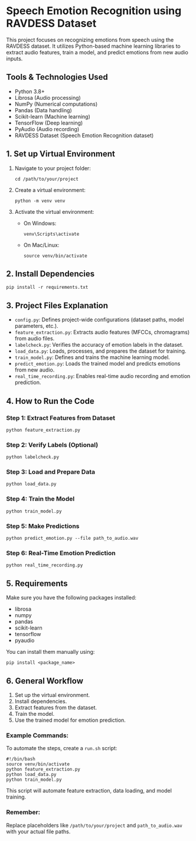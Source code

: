<!DOCTYPE html>
<html>
<head>
<title>Speech Emotion Recognition using RAVDESS Dataset</title>
</head>
<body>

<h1>Speech Emotion Recognition using RAVDESS Dataset</h1>

<p>This project focuses on recognizing emotions from speech using the RAVDESS dataset. It utilizes Python-based machine learning libraries to extract audio features, train a model, and predict emotions from new audio inputs.</p>

<h2>Tools & Technologies Used</h2>

<ul>
<li>Python 3.8+</li>
<li>Librosa (Audio processing)</li>
<li>NumPy (Numerical computations)</li>
<li>Pandas (Data handling)</li>
<li>Scikit-learn (Machine learning)</li>
<li>TensorFlow (Deep learning)</li>
<li>PyAudio (Audio recording)</li>
<li>RAVDESS Dataset (Speech Emotion Recognition dataset)</li>
</ul>

<h2>1. Set up Virtual Environment</h2>

<ol>
<li>
<p>Navigate to your project folder:</p>

<pre><code>cd /path/to/your/project
</code></pre>
</li>
<li>
<p>Create a virtual environment:</p>

<pre><code>python -m venv venv
</code></pre>
</li>
<li>
<p>Activate the virtual environment:</p>

<ul>
<li>On Windows:

<pre><code>venv\Scripts\activate
</code></pre>
</li>
<li>On Mac/Linux:

<pre><code>source venv/bin/activate
</code></pre>
</li>
</ul>
</li>
</ol>

<h2>2. Install Dependencies</h2>

<pre><code>pip install -r requirements.txt
</code></pre>

<h2>3. Project Files Explanation</h2>

<ul>
<li><code>config.py</code>:  Defines project-wide configurations (dataset paths, model parameters, etc.).</li>
<li><code>feature_extraction.py</code>: Extracts audio features (MFCCs, chromagrams) from audio files.</li>
<li><code>labelcheck.py</code>:  Verifies the accuracy of emotion labels in the dataset.</li>
<li><code>load_data.py</code>: Loads, processes, and prepares the dataset for training.</li>
<li><code>train_model.py</code>:  Defines and trains the machine learning model.</li>
<li><code>predict_emotion.py</code>:  Loads the trained model and predicts emotions from new audio.</li>
<li><code>real_time_recording.py</code>:  Enables real-time audio recording and emotion prediction.</li>
</ul>

<h2>4. How to Run the Code</h2>

<h3>Step 1: Extract Features from Dataset</h3>

<pre><code>python feature_extraction.py
</code></pre>

<h3>Step 2: Verify Labels (Optional)</h3>

<pre><code>python labelcheck.py
</code></pre>

<h3>Step 3: Load and Prepare Data</h3>

<pre><code>python load_data.py
</code></pre>

<h3>Step 4: Train the Model</h3>

<pre><code>python train_model.py
</code></pre>

<h3>Step 5: Make Predictions</h3>

<pre><code>python predict_emotion.py --file path_to_audio.wav
</code></pre>

<h3>Step 6: Real-Time Emotion Prediction</h3>

<pre><code>python real_time_recording.py
</code></pre>

<h2>5. Requirements</h2>

<p>Make sure you have the following packages installed:</p>

<ul>
<li>librosa</li>
<li>numpy</li>
<li>pandas</li>
<li>scikit-learn</li>
<li>tensorflow</li>
<li>pyaudio</li>
</ul>

<p>You can install them manually using:</p>

<pre><code>pip install &lt;package_name&gt;
</code></pre>

<h2>6. General Workflow</h2>

<ol>
<li>Set up the virtual environment.</li>
<li>Install dependencies.</li>
<li>Extract features from the dataset.</li>
<li>Train the model.</li>
<li>Use the trained model for emotion prediction.</li>
</ol>

<h3>Example Commands:</h3>

<p>To automate the steps, create a <code>run.sh</code> script:</p>

<pre><code>#!/bin/bash
source venv/bin/activate
python feature_extraction.py
python load_data.py
python train_model.py
</code></pre>

<p>This script will automate feature extraction, data loading, and model training.</p>

<h3>Remember:</h3>

<p>Replace placeholders like <code>/path/to/your/project</code> and <code>path_to_audio.wav</code> with your actual file paths.</p>

</body>
</html>
